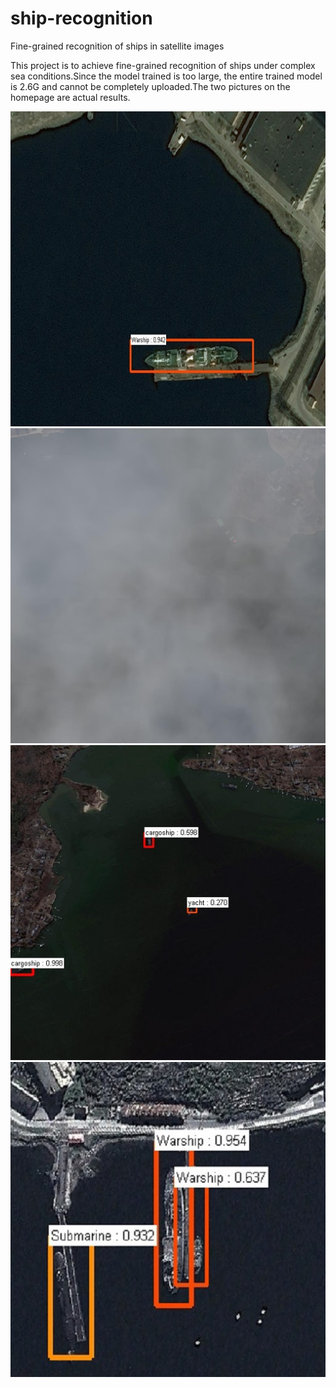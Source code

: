 # ship-recognition
Fine-grained recognition of ships in satellite images

This project is to achieve fine-grained recognition of ships under complex sea conditions.Since the model trained is too large, the entire trained model is 2.6G and cannot be completely uploaded.The two pictures on the homepage are actual results.

![image](https://github.com/Johncheng1/ship-recognition/blob/master/data/1.1.jpg)
![image](https://github.com/Johncheng1/ship-recognition/blob/master/data/000005.jpg)
![image](https://github.com/Johncheng1/ship-recognition/blob/master/data/1.2.jpg)
![image](https://github.com/Johncheng1/ship-recognition/blob/master/data/1.3.jpg)
